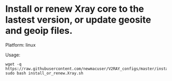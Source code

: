 # Install or renew Xray core to the lastest version, or update geosite and geoip files. 

Platform: linux

Usage:

    wget -q https://raw.githubusercontent.com/newmacuser/V2RAY_configs/master/install_or_renew.Xray.sh
    sudo bash install_or_renew.Xray.sh
